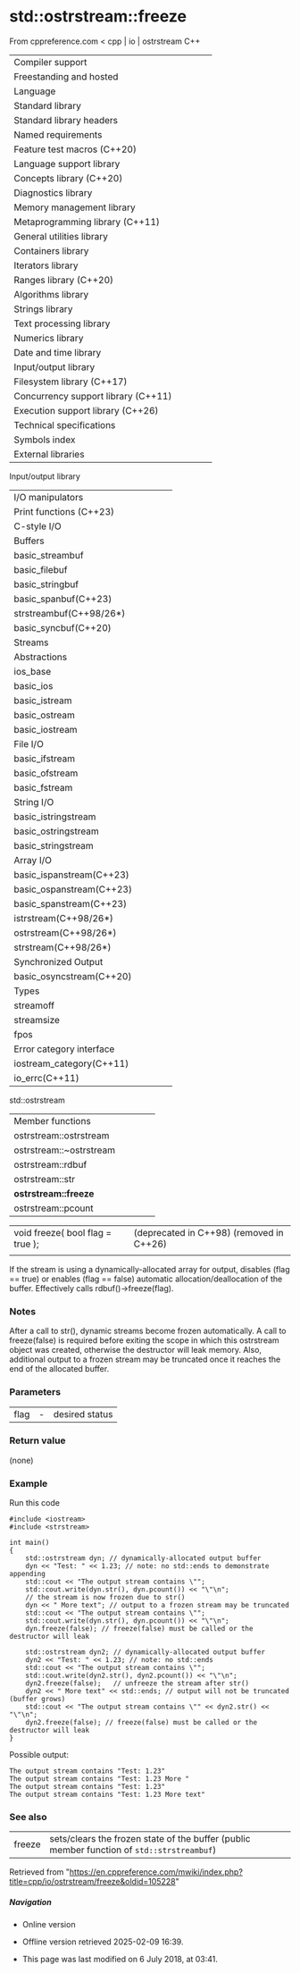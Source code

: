 # std::ostrstream::freeze

From cppreference.com
< cpp‎ | io‎ | ostrstream
C++

|  |  |  |  |  |
| --- | --- | --- | --- | --- |
| Compiler support | | | | |
| Freestanding and hosted | | | | |
| Language | | | | |
| Standard library | | | | |
| Standard library headers | | | | |
| Named requirements | | | | |
| Feature test macros (C++20) | | | | |
| Language support library | | | | |
| Concepts library (C++20) | | | | |
| Diagnostics library | | | | |
| Memory management library | | | | |
| Metaprogramming library (C++11) | | | | |
| General utilities library | | | | |
| Containers library | | | | |
| Iterators library | | | | |
| Ranges library (C++20) | | | | |
| Algorithms library | | | | |
| Strings library | | | | |
| Text processing library | | | | |
| Numerics library | | | | |
| Date and time library | | | | |
| Input/output library | | | | |
| Filesystem library (C++17) | | | | |
| Concurrency support library (C++11) | | | | |
| Execution support library (C++26) | | | | |
| Technical specifications | | | | |
| Symbols index | | | | |
| External libraries | | | | |

Input/output library

|  |  |  |  |  |
| --- | --- | --- | --- | --- |
| I/O manipulators | | | | |
| Print functions (C++23) | | | | |
| C-style I/O | | | | |
| Buffers | | | | |
| basic_streambuf | | | | |
| basic_filebuf | | | | |
| basic_stringbuf | | | | |
| basic_spanbuf(C++23) | | | | |
| strstreambuf(C++98/26\*) | | | | |
| basic_syncbuf(C++20) | | | | |
| Streams | | | | |
| Abstractions | | | | |
| ios_base | | | | |
| basic_ios | | | | |
| basic_istream | | | | |
| basic_ostream | | | | |
| basic_iostream | | | | |
| File I/O | | | | |
| basic_ifstream | | | | |
| basic_ofstream | | | | |
| basic_fstream | | | | |
| String I/O | | | | |
| basic_istringstream | | | | |
| basic_ostringstream | | | | |
| basic_stringstream | | | | |
| Array I/O | | | | |
| basic_ispanstream(C++23) | | | | |
| basic_ospanstream(C++23) | | | | |
| basic_spanstream(C++23) | | | | |
| istrstream(C++98/26\*) | | | | |
| ostrstream(C++98/26\*) | | | | |
| strstream(C++98/26\*) | | | | |
| Synchronized Output | | | | |
| basic_osyncstream(C++20) | | | | |
| Types | | | | |
| streamoff | | | | |
| streamsize | | | | |
| fpos | | | | |
| Error category interface | | | | |
| iostream_category(C++11) | | | | |
| io_errc(C++11) | | | | |

std::ostrstream

|  |  |  |  |  |
| --- | --- | --- | --- | --- |
| Member functions | | | | |
| ostrstream::ostrstream | | | | |
| ostrstream::~ostrstream | | | | |
| ostrstream::rdbuf | | | | |
| ostrstream::str | | | | |
| ****ostrstream::freeze**** | | | | |
| ostrstream::pcount | | | | |

|  |  |  |
| --- | --- | --- |
| void freeze( bool flag = true ); |  | (deprecated in C++98)  (removed in C++26) |
|  |  |  |

If the stream is using a dynamically-allocated array for output, disables (flag == true) or enables (flag == false) automatic allocation/deallocation of the buffer. Effectively calls rdbuf()->freeze(flag).

### Notes

After a call to str(), dynamic streams become frozen automatically. A call to freeze(false) is required before exiting the scope in which this ostrstream object was created, otherwise the destructor will leak memory. Also, additional output to a frozen stream may be truncated once it reaches the end of the allocated buffer.

### Parameters

|  |  |  |
| --- | --- | --- |
| flag | - | desired status |

### Return value

(none)

### Example

Run this code

```
#include <iostream>
#include <strstream>
 
int main()
{
    std::ostrstream dyn; // dynamically-allocated output buffer
    dyn << "Test: " << 1.23; // note: no std::ends to demonstrate appending
    std::cout << "The output stream contains \"";
    std::cout.write(dyn.str(), dyn.pcount()) << "\"\n";
    // the stream is now frozen due to str()
    dyn << " More text"; // output to a frozen stream may be truncated
    std::cout << "The output stream contains \"";
    std::cout.write(dyn.str(), dyn.pcount()) << "\"\n";
    dyn.freeze(false); // freeze(false) must be called or the  destructor will leak
 
    std::ostrstream dyn2; // dynamically-allocated output buffer
    dyn2 << "Test: " << 1.23; // note: no std::ends
    std::cout << "The output stream contains \"";
    std::cout.write(dyn2.str(), dyn2.pcount()) << "\"\n";
    dyn2.freeze(false);   // unfreeze the stream after str()
    dyn2 << " More text" << std::ends; // output will not be truncated (buffer grows)
    std::cout << "The output stream contains \"" << dyn2.str() << "\"\n";
    dyn2.freeze(false); // freeze(false) must be called or the  destructor will leak 
}

```

Possible output:

```
The output stream contains "Test: 1.23"
The output stream contains "Test: 1.23 More "
The output stream contains "Test: 1.23"
The output stream contains "Test: 1.23 More text"

```

### See also

|  |  |
| --- | --- |
| freeze | sets/clears the frozen state of the buffer   (public member function of `std::strstreambuf`) |

Retrieved from "<https://en.cppreference.com/mwiki/index.php?title=cpp/io/ostrstream/freeze&oldid=105228>"

##### Navigation

- Online version
- Offline version retrieved 2025-02-09 16:39.

- This page was last modified on 6 July 2018, at 03:41.
